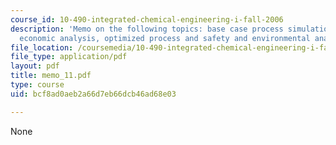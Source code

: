 ```yaml
---
course_id: 10-490-integrated-chemical-engineering-i-fall-2006
description: 'Memo on the following topics: base case process simulation, base case
  economic analysis, optimized process and safety and environmental analysis'
file_location: /coursemedia/10-490-integrated-chemical-engineering-i-fall-2006/bcf8ad0aeb2a66d7eb66dcb46ad68e03_memo_11.pdf
file_type: application/pdf
layout: pdf
title: memo_11.pdf
type: course
uid: bcf8ad0aeb2a66d7eb66dcb46ad68e03

---
```

None